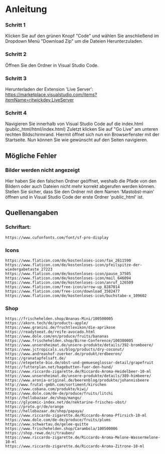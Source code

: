 # Anleitung

### Schritt 1

Klicken Sie auf den grünen Knopf "Code" und wählen Sie anschließend im Dropdown Menü "Download Zip" um die Dateien Herunterzuladen.

### Schritt 2

Öffnen Sie den Ordner in Visual Studio Code.

### Schritt 3

Herunterladen der Extension 'Live Server':
https://marketplace.visualstudio.com/items?itemName=ritwickdey.LiveServer

### Schritt 4

Navigieren Sie innerhalb von Visual Studio Code auf die index.html (public_html/html/index.html)
Zuletzt klicken Sie auf "Go Live" am unteren rechten Bildschirmrand.
Hiermit öffnet sich nun ein Browserfenster mit der Startseite. Nun können Sie wie gewünscht auf den Seiten navigieren.

## Mögliche Fehler

### Bilder werden nicht angezeigt

Hier haben Sie den falschen Ordner geöffnet, weshalb die Pfade von den Bildern oder auch Dateien nicht mehr korrekt abgerufen werden können.
Stellen Sie sicher, dass Sie den Ordner mit dem Namen 'Mastobst-main' öffnen und in Visual Studio Code der erste Ordner 'public_html' ist.

## Quellenangaben

### Schriftart:

    https://www.cufonfonts.com/font/sf-pro-display

### Icons

    https://www.flaticon.com/de/kostenloses-icon/fax_2611590
    https://www.flaticon.com/de/kostenloses-icon/pfeilspitze-der-wiedergabetaste_27223
    https://www.flaticon.com/de/kostenloses-icon/pause_37505
    https://www.flaticon.com/de/kostenloses-icon/mail_646094
    https://www.flaticon.com/de/kostenloses-icon/anruf_126509
    https://www.flaticon.com/free-icon/arrow-up_8287014
    https://www.flaticon.com/free-icon/download_3502477
    https://www.flaticon.com/de/kostenloses-icon/buchstabe-x_109602

### Shop

    https://frischehelden.shop/Ananas-Mini/100500005
    https://akorn.tech/de/products-apple/
    https://www.granini.de/fruchtlexikon/die-aprikose
    https://readytoeat.de/reife-avocado.html
    https://www.dole.com/en/produce/fruits/bananas
    https://www.frischehelden.shop/Birne-Conference/100300005
    https://www.unsereheimat.de/unsere-produkte/details/392-brombeere/
    https://www.jctropicals.us/blog/products/dry-coconut/
    https://www.andreashof-zuerker.de/produkt/erdbeeren/
    https://granatapfelsaft.de/
    https://etepetete-bio.de/obst-und-gemueseglossar-detail/grapefruit
    https://futterplan.net/hagebutten-fuer-den-hund/
    https://www.riccardo-zigarette.de/Riccardo-Aroma-Heidelbeer-10-ml
    https://www.unsereheimat.de/unsere-produkte/details/389-himbeere/
    https://www.aronia-original.de/beerenblog/produkte/johannisbeere
    http://www.frutal-gmbh.com/sortiment/kirschen
    https://www.cobana.com/produkte/kiwi/
    https://www.dole.com/de-de/produce/fruits/litchi
    https://hellobazaar.de/shop/mango/
    https://glycemic-index.net/de/nektarine-frisches-obst/
    https://proto.gr/de/orange
    https://hellobazaar.de/shop/papaya/
    https://www.riccardo-zigarette.de/Riccardo-Aroma-Pfirsich-10-ml
    https://www.dole.com/de-de/produce/fruits/plums
    https://www.schwartau.de/gelee-quitte
    https://www.frischehelden.shop/Carambola/100500006
    https://shop.rewe.de/c/trauben/
    https://www.riccardo-zigarette.de/Riccardo-Aroma-Melone-Wassermelone-10-ml
    https://www.riccardo-zigarette.de/Riccardo-Aroma-Zitrone-10-ml
